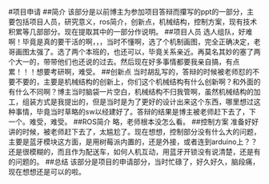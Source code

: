 #项目申请
##简介
该部分是以前博主为参加项目答辩而攥写的ppt的一部分，主要包括项目人员，研究意义，ros简介，创新点，机械结构，控制方案，现有技术积累等几部部分。现在提取其中的一部分作说明。
##项目人员
选人组队，好难啊！毕竟是真的要干活的啊，，，当时不懂啊，选了个机制画图，完全正确决定，老哥画图太强了。选了两个本班的，也还可以，毕竟关系亲近。再莫名其妙的塞了两个大一的，带带他们也还说的过去。然后现在好多事情都要我亲自搞，有点累！！！想要考研啊，难受。
##创新点
当时胡乱写的，答辩的时候被老师怼的不要不要的，主要是机械结构的创新上，你们这个机械结构有什么创新啊？和外面的有什么不同啊？博主当时脑袋一片空白，机械结构不归我管啊，虽然机械结构的加工，组装方式是我提出的，但是当时是为了更好的设计出来这个东西，哪里想过这种事情，毕竟当时草略的sw以经建好了。答辩的结果是博主被老师赶下去了，下一个。难受，难受。
##ROS简介
略，老师根本没怎么看。
##控制方案
准备好好讲的时候，被老师赶下去了，太尴尬了。现在想想，控制部分没有什么大的问题，主要是蓝牙模块这方面，是用树莓派内置的，还是外接，或者连到arduino上？？还是很模糊的，而且作为配送车，如何人机互动，用蓝牙开锁没有说清楚，还是有的问题的。
##总结
该部分是项目的申请部分，当时忙碌了，好久好久，脑段痛，现在想想还是可以的啦。